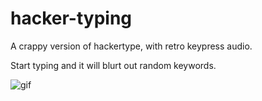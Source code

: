 # hacker-typing
A crappy version of hackertype, with retro keypress audio.

Start typing and it will blurt out random keywords. 

![gif](https://i.imgur.com/UpcQHqz.gif)
